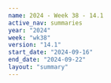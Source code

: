 ```yaml
---
name: 2024 - Week 38 - 14.1
active_nav: summaries
year: "2024"
week: "wk38"
version: "14.1"
start_date: "2024-09-16"
end_date: "2024-09-22"
layout: "summary"
---
```

